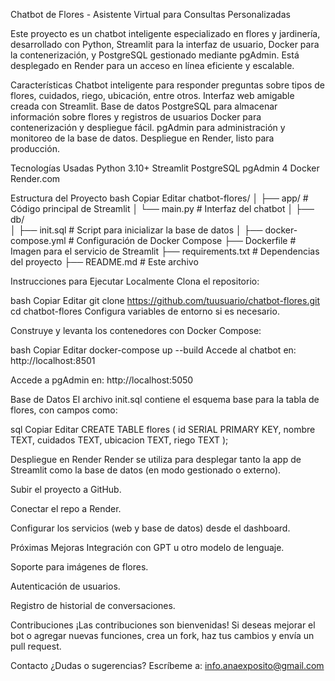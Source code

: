Chatbot de Flores - Asistente Virtual para Consultas Personalizadas


Este proyecto es un chatbot inteligente especializado en flores y jardinería, desarrollado con Python, Streamlit para la interfaz de usuario, Docker para la contenerización, y PostgreSQL gestionado mediante pgAdmin. Está desplegado en Render para un acceso en línea eficiente y escalable.

Características
Chatbot inteligente para responder preguntas sobre tipos de flores, cuidados, riego, ubicación, entre otros.
Interfaz web amigable creada con Streamlit.
Base de datos PostgreSQL para almacenar información sobre flores y registros de usuarios 
Docker para contenerización y despliegue fácil.
pgAdmin para administración y monitoreo de la base de datos.
Despliegue en Render, listo para producción.

Tecnologías Usadas
Python 3.10+
Streamlit
PostgreSQL
pgAdmin 4
Docker 
Render.com 

Estructura del Proyecto
bash
Copiar
Editar
chatbot-flores/
│
├── app/                      # Código principal de Streamlit
│   └── main.py               # Interfaz del chatbot
│
├── db/                       
│   ├── init.sql              # Script para inicializar la base de datos
│
├── docker-compose.yml        # Configuración de Docker Compose
├── Dockerfile                # Imagen para el servicio de Streamlit
├── requirements.txt          # Dependencias del proyecto
├── README.md                 # Este archivo

Instrucciones para Ejecutar Localmente
Clona el repositorio:

bash
Copiar
Editar
git clone https://github.com/tuusuario/chatbot-flores.git
cd chatbot-flores
Configura variables de entorno si es necesario.

Construye y levanta los contenedores con Docker Compose:

bash
Copiar
Editar
docker-compose up --build
Accede al chatbot en:
http://localhost:8501

Accede a pgAdmin en:
http://localhost:5050

Base de Datos
El archivo init.sql contiene el esquema base para la tabla de flores, con campos como:

sql
Copiar
Editar
CREATE TABLE flores (
    id SERIAL PRIMARY KEY,
    nombre TEXT,
    cuidados TEXT,
    ubicacion TEXT,
    riego TEXT
);


Despliegue en Render
Render se utiliza para desplegar tanto la app de Streamlit como la base de datos (en modo gestionado o externo).

Subir el proyecto a GitHub.

Conectar el repo a Render.

Configurar los servicios (web y base de datos) desde el dashboard.

Próximas Mejoras
Integración con GPT u otro modelo de lenguaje.

Soporte para imágenes de flores.

Autenticación de usuarios.

Registro de historial de conversaciones.

Contribuciones
¡Las contribuciones son bienvenidas! Si deseas mejorar el bot o agregar nuevas funciones, crea un fork, haz tus cambios y envía un pull request.

Contacto
¿Dudas o sugerencias?
Escríbeme a: info.anaexposito@gmail.com
